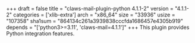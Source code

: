 +++
draft = false
title = "claws-mail-plugin-python 4.1.1-2"
version = "4.1.1-2"
categories = ['xlib-extra']
arch = "x86_64"
size = "33936"
usize = "107358"
sha1sum = "864134c261a3939838cccfda1686457e4305b919"
depends = "['python3>=3.11', 'claws-mail=4.1.1']"
+++
This plugin provides Python integration features.
